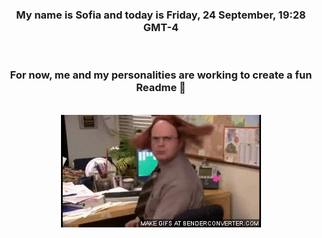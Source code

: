 


<div align="center">
<h3 >My name is Sofia and today is Friday, 24 September, 19:28 GMT-4</h3><br>
<h3 >For now, me and my personalities are working to create a fun Readme 👋
</h3><br>
<img src='img/dwight.gif' alt='working...'/>
</div>
